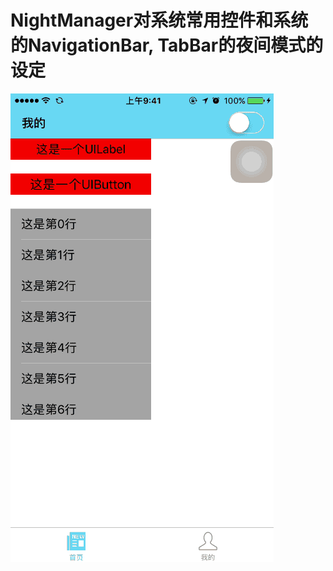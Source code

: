 # NightManager对系统常用控件和系统的NavigationBar, TabBar的夜间模式的设定
![image](https://github.com/AbnerZS/NightManager/blob/master/2016-12-27%2018_17_04.gif) 
